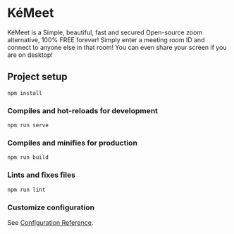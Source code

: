 # KéMeet

KéMeet is a Simple, beautiful, fast and secured Open-source zoom alternative, 100% FREE forever! Simply enter a meeting room ID and connect to anyone else in that room! You can even share your screen if you are on desktop!

## Project setup

```
npm install
```

### Compiles and hot-reloads for development

```
npm run serve
```

### Compiles and minifies for production

```
npm run build
```

### Lints and fixes files

```
npm run lint
```

### Customize configuration

See [Configuration Reference](https://cli.vuejs.org/config/).
